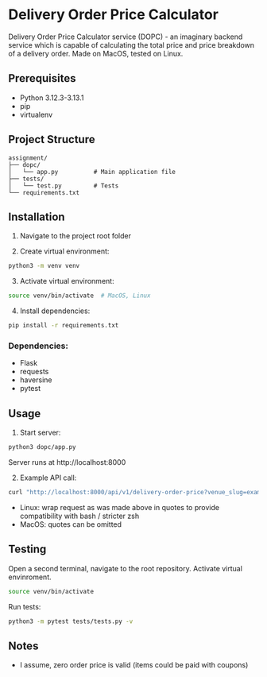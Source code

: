 # Delivery Order Price Calculator

Delivery Order Price Calculator service (DOPC) - an imaginary backend service which is capable of calculating the total price and price breakdown of a delivery order.
Made on MacOS, tested on Linux.

## Prerequisites

- Python 3.12.3-3.13.1
- pip
- virtualenv


## Project Structure
```
assignment/
├── dopc/
│   └── app.py          # Main application file
├── tests/
│   └── test.py         # Tests
└── requirements.txt
```

## Installation

1. Navigate to the project root folder

2. Create virtual environment:
```bash
python3 -m venv venv
```

3. Activate virtual environment:
```bash
source venv/bin/activate  # MacOS, Linux
```

4. Install dependencies:
```bash
pip install -r requirements.txt
```

### Dependencies:
- Flask
- requests
- haversine
- pytest

## Usage

1. Start server:
```bash
python3 dopc/app.py
```
Server runs at http://localhost:8000

2. Example API call:
```bash
curl "http://localhost:8000/api/v1/delivery-order-price?venue_slug=example&cart_value=1000&user_lat=60.1699&user_lon=24.9384"
```
- Linux: wrap request as was made above in quotes to provide compatibility with bash / stricter zsh
- MacOS: quotes can be omitted

## Testing

Open a second terminal, navigate to the root repository.
Activate virtual envinroment.
```bash
source venv/bin/activate
```
Run tests:
```bash
python3 -m pytest tests/tests.py -v
```

## Notes
- I assume, zero order price is valid (items could be paid with coupons)